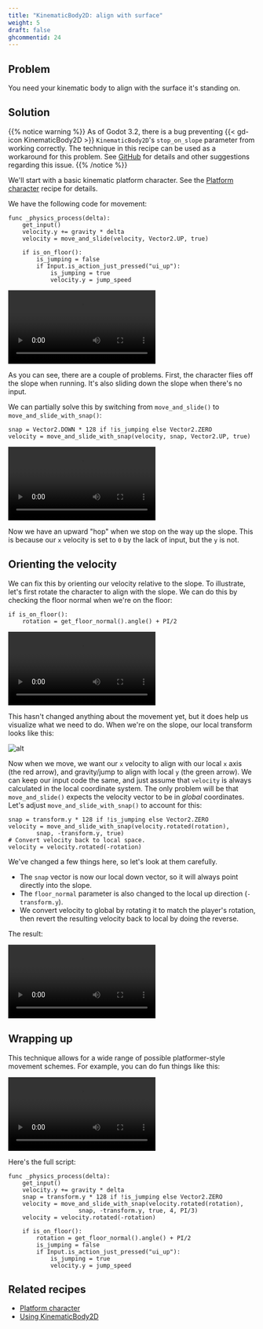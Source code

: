 ```yaml
---
title: "KinematicBody2D: align with surface"
weight: 5
draft: false
ghcommentid: 24
---
```


## Problem

You need your kinematic body to align with the surface it's standing on.

## Solution

{{% notice warning %}}
As of Godot 3.2, there is a bug preventing {{< gd-icon KinematicBody2D >}} `KinematicBody2D`'s `stop_on_slope` parameter from working correctly. The technique in this recipe can be used as a workaround for this problem. See [GitHub](https://github.com/godotengine/godot/issues) for details and other suggestions regarding this issue.
{{% /notice %}}

We'll start with a basic kinematic platform character. See the [Platform character](/godot_recipes/3.x/2d/platform_character/) recipe for details.

We have the following code for movement:

```gdscript
func _physics_process(delta):
    get_input()
    velocity.y += gravity * delta
    velocity = move_and_slide(velocity, Vector2.UP, true)

    if is_on_floor():
        is_jumping = false
        if Input.is_action_just_pressed("ui_up"):
            is_jumping = true
            velocity.y = jump_speed
```

<video controls src="/godot_recipes/3.x/img/2d_align_01.webm"></video>

As you can see, there are a couple of problems. First, the character flies off the slope when running. It's also sliding down the slope when there's no input.

We can partially solve this by switching from `move_and_slide()` to `move_and_slide_with_snap()`:

```gdscript
snap = Vector2.DOWN * 128 if !is_jumping else Vector2.ZERO
velocity = move_and_slide_with_snap(velocity, snap, Vector2.UP, true)
```

<video controls src="/godot_recipes/3.x/img/2d_align_02.webm"></video>

Now we have an upward "hop" when we stop on the way up the slope. This is because our `x` velocity is set to `0` by the lack of input, but the `y` is not.

## Orienting the velocity

We can fix this by orienting our velocity relative to the slope. To illustrate, let's first rotate the character to align with the slope. We can do this by checking the floor normal when we're on the floor:

```gdscript
if is_on_floor():
    rotation = get_floor_normal().angle() + PI/2
```

<video controls src="/godot_recipes/3.x/img/2d_align_03.webm"></video>

This hasn't changed anything about the movement yet, but it does help us visualize what we need to do. When we're on the slope, our local transform looks like this:

![alt](/godot_recipes/3.x/img/2d_align_04.png)

Now when we move, we want our `x` velocity to align with our local `x` axis (the red arrow), and gravity/jump to align with local `y` (the green arrow). We can keep our input code the same, and just assume that `velocity` is always calculated in the local coordinate system. The only problem will be that `move_and_slide()` expects the velocity vector to be in *global* coordinates. Let's adjust `move_and_slide_with_snap()` to account for this:

```gdscript
snap = transform.y * 128 if !is_jumping else Vector2.ZERO
velocity = move_and_slide_with_snap(velocity.rotated(rotation),
        snap, -transform.y, true)
# Convert velocity back to local space.
velocity = velocity.rotated(-rotation)
```

We've changed a few things here, so let's look at them carefully.

* The `snap` vector is now our local down vector, so it will always point directly into the slope.
* The `floor_normal` parameter is also changed to the local up direction (`-transform.y`).
* We convert velocity to global by rotating it to match the player's rotation, then revert the resulting velocity back to local by doing the reverse.

The result:

<video controls src="/godot_recipes/3.x/img/2d_align_05.webm"></video>

## Wrapping up

This technique allows for a wide range of possible platformer-style movement schemes. For example, you can do fun things like this:

<video controls src="/godot_recipes/3.x/img/2d_align_06.webm"></video>

Here's the full script:

```gdscript
func _physics_process(delta):
    get_input()
    velocity.y += gravity * delta
    snap = transform.y * 128 if !is_jumping else Vector2.ZERO
    velocity = move_and_slide_with_snap(velocity.rotated(rotation),
                    snap, -transform.y, true, 4, PI/3)
    velocity = velocity.rotated(-rotation)

    if is_on_floor():
        rotation = get_floor_normal().angle() + PI/2
        is_jumping = false
        if Input.is_action_just_pressed("ui_up"):
            is_jumping = true
            velocity.y = jump_speed
```

## Related recipes

- [Platform character](http://kidscancode.org/godot_recipes/2d/platform_character)
- [Using KinematicBody2D](/godot_recipes/3.x/physics/godot3_kinematic2d/)

<!-- #### Like video? -->

